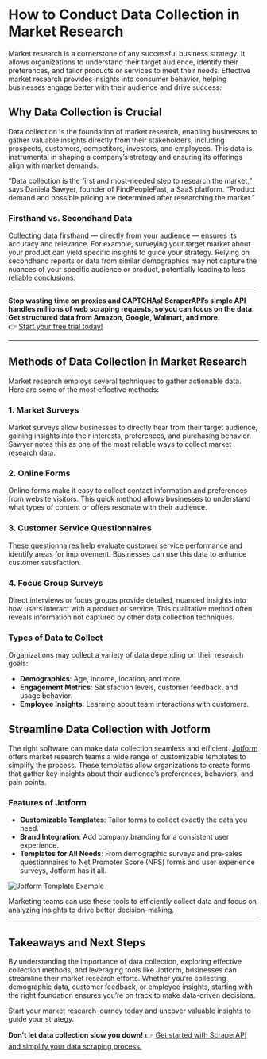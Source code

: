 # How to Conduct Data Collection in Market Research

Market research is a cornerstone of any successful business strategy. It allows organizations to understand their target audience, identify their preferences, and tailor products or services to meet their needs. Effective market research provides insights into consumer behavior, helping businesses engage better with their audience and drive success.

## Why Data Collection is Crucial

Data collection is the foundation of market research, enabling businesses to gather valuable insights directly from their stakeholders, including prospects, customers, competitors, investors, and employees. This data is instrumental in shaping a company’s strategy and ensuring its offerings align with market demands.

“Data collection is the first and most-needed step to research the market,” says Daniela Sawyer, founder of FindPeopleFast, a SaaS platform. “Product demand and possible pricing are determined after researching the market.”

### Firsthand vs. Secondhand Data
Collecting data firsthand — directly from your audience — ensures its accuracy and relevance. For example, surveying your target market about your product can yield specific insights to guide your strategy. Relying on secondhand reports or data from similar demographics may not capture the nuances of your specific audience or product, potentially leading to less reliable conclusions.

---

**Stop wasting time on proxies and CAPTCHAs! ScraperAPI’s simple API handles millions of web scraping requests, so you can focus on the data. Get structured data from Amazon, Google, Walmart, and more.**  
👉 [Start your free trial today!](https://bit.ly/Scraperapi)

---

## Methods of Data Collection in Market Research

Market research employs several techniques to gather actionable data. Here are some of the most effective methods:

### 1. Market Surveys
Market surveys allow businesses to directly hear from their target audience, gaining insights into their interests, preferences, and purchasing behavior. Sawyer notes this as one of the most reliable ways to collect market research data.

### 2. Online Forms
Online forms make it easy to collect contact information and preferences from website visitors. This quick method allows businesses to understand what types of content or offers resonate with their audience.

### 3. Customer Service Questionnaires
These questionnaires help evaluate customer service performance and identify areas for improvement. Businesses can use this data to enhance customer satisfaction.

### 4. Focus Group Surveys
Direct interviews or focus groups provide detailed, nuanced insights into how users interact with a product or service. This qualitative method often reveals information not captured by other data collection techniques.

### Types of Data to Collect
Organizations may collect a variety of data depending on their research goals:
- **Demographics**: Age, income, location, and more.
- **Engagement Metrics**: Satisfaction levels, customer feedback, and usage behavior.
- **Employee Insights**: Learning about team interactions with customers.

## Streamline Data Collection with Jotform

The right software can make data collection seamless and efficient. [Jotform](https://bit.ly/Scraperapi) offers market research teams a wide range of customizable templates to simplify the process. These templates allow organizations to create forms that gather key insights about their audience’s preferences, behaviors, and pain points.

### Features of Jotform
- **Customizable Templates**: Tailor forms to collect exactly the data you need.
- **Brand Integration**: Add company branding for a consistent user experience.
- **Templates for All Needs**: From demographic surveys and pre-sales questionnaires to Net Promoter Score (NPS) forms and user experience surveys, Jotform has it all.

![Jotform Template Example](https://www.jotform.com/blog/wp-content/uploads/2022/02/Screen-Shot-2022-02-10-at-14.18.05-700x750.png)

Marketing teams can use these tools to efficiently collect data and focus on analyzing insights to drive better decision-making.

---

## Takeaways and Next Steps

By understanding the importance of data collection, exploring effective collection methods, and leveraging tools like Jotform, businesses can streamline their market research efforts. Whether you’re collecting demographic data, customer feedback, or employee insights, starting with the right foundation ensures you’re on track to make data-driven decisions.

Start your market research journey today and uncover valuable insights to guide your strategy.

**Don’t let data collection slow you down!** 👉 [Get started with ScraperAPI and simplify your data scraping process.](https://bit.ly/Scraperapi)
